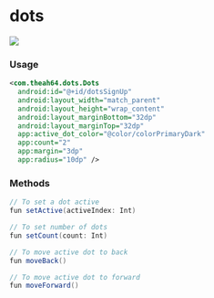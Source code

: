 # dots

![](https://i.stack.imgur.com/xiuoj.jpg)


### Usage

```xml
<com.theah64.dots.Dots
  android:id="@+id/dotsSignUp"
  android:layout_width="match_parent"
  android:layout_height="wrap_content"
  android:layout_marginBottom="32dp"
  android:layout_marginTop="32dp"
  app:active_dot_color="@color/colorPrimaryDark"
  app:count="2"
  app:margin="3dp"
  app:radius="10dp" />
```

### Methods


```java
// To set a dot active
fun setActive(activeIndex: Int)

// To set number of dots
fun setCount(count: Int)

// To move active dot to back
fun moveBack()

// To move active dot to forward 
fun moveForward()
```
